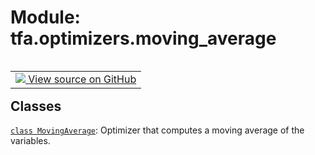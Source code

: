 <div itemscope itemtype="http://developers.google.com/ReferenceObject">
<meta itemprop="name" content="tfa.optimizers.moving_average" />
<meta itemprop="path" content="Stable" />
</div>

# Module: tfa.optimizers.moving_average


<table class="tfo-notebook-buttons tfo-api" align="left">

<td>
  <a target="_blank" href="https://github.com/tensorflow/addons/tree/r0.5/tensorflow_addons/optimizers/moving_average.py">
    <img src="https://www.tensorflow.org/images/GitHub-Mark-32px.png" />
    View source on GitHub
  </a>
</td></table>





<!-- Placeholder for "Used in" -->


## Classes

[`class MovingAverage`](../../tfa/optimizers/MovingAverage.md): Optimizer that computes a moving average of the variables.

